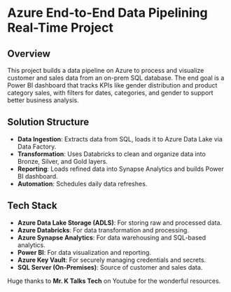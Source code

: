 # Azure End-to-End Data Pipelining Real-Time Project 
## Overview

This project builds a data pipeline on Azure to process and visualize customer and sales data from an on-prem SQL database. The end goal is a Power BI dashboard that tracks KPIs like gender distribution and product category sales, with filters for dates, categories, and gender to support better business analysis.

## Solution Structure

- **Data Ingestion**: Extracts data from SQL, loads it to Azure Data Lake via Data Factory.
- **Transformation**: Uses Databricks to clean and organize data into Bronze, Silver, and Gold layers.
- **Reporting**: Loads refined data into Synapse Analytics and builds Power BI dashboard.
- **Automation**: Schedules daily data refreshes.

## Tech Stack

- **Azure Data Lake Storage (ADLS)**: For storing raw and processed data.
- **Azure Databricks**: For data transformation and processing.
- **Azure Synapse Analytics**: For data warehousing and SQL-based analytics.
- **Power BI**: For data visualization and reporting.
- **Azure Key Vault**: For securely managing credentials and secrets.
- **SQL Server (On-Premises)**: Source of customer and sales data.



Huge thanks to **Mr. K Talks Tech** on Youtube for the wonderful resources.
